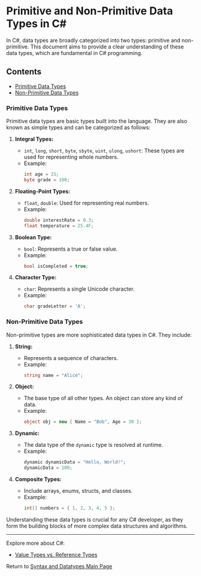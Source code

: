 # Primitive and Non-Primitive Data Types in C#

In C#, data types are broadly categorized into two types: primitive and non-primitive. This document aims to provide a clear understanding of these data types, which are fundamental in C# programming.

## Contents

- [Primitive Data Types](#primitive-data-types)
- [Non-Primitive Data Types](#non-primitive-data-types)

### Primitive Data Types

Primitive data types are basic types built into the language. They are also known as simple types and can be categorized as follows:

1. **Integral Types:**
   - `int`, `long`, `short`, `byte`, `sbyte`, `uint`, `ulong`, `ushort`: These types are used for representing whole numbers.
   - Example:
     ```csharp
     int age = 25;
     byte grade = 100;
     ```

2. **Floating-Point Types:**
   - `float`, `double`: Used for representing real numbers.
   - Example:
     ```csharp
     double interestRate = 0.3;
     float temperature = 25.4F;
     ```

3. **Boolean Type:**
   - `bool`: Represents a true or false value.
   - Example:
     ```csharp
     bool isCompleted = true;
     ```

4. **Character Type:**
   - `char`: Represents a single Unicode character.
   - Example:
     ```csharp
     char gradeLetter = 'A';
     ```

### Non-Primitive Data Types

Non-primitive types are more sophisticated data types in C#. They include:

1. **String:**
   - Represents a sequence of characters.
   - Example:
     ```csharp
     string name = "Alice";
     ```

2. **Object:**
   - The base type of all other types. An object can store any kind of data.
   - Example:
     ```csharp
     object obj = new { Name = "Bob", Age = 30 };
     ```

3. **Dynamic:**
   - The data type of the `dynamic` type is resolved at runtime.
   - Example:
     ```csharp
     dynamic dynamicData = "Hello, World!";
     dynamicData = 100;
     ```

4. **Composite Types:**
   - Include arrays, enums, structs, and classes.
   - Example:
     ```csharp
     int[] numbers = { 1, 2, 3, 4, 5 };
     ```

Understanding these data types is crucial for any C# developer, as they form the building blocks of more complex data structures and algorithms.

---

Explore more about C#:
- [Value Types vs. Reference Types](../Value_Types_vs_Reference_Types/README.md)

Return to [Syntax and Datatypes Main Page](./README.md)
